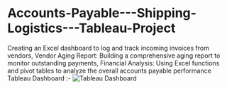 # Accounts-Payable---Shipping-Logistics---Tableau-Project
Creating an Excel dashboard to log and track incoming invoices from vendors, 
Vendor Aging Report: Building a comprehensive aging report to monitor outstanding payments, 
Financial Analysis: Using Excel functions and pivot tables to analyze the overall accounts payable performance
Tableau Dashboard :-
![Tableau Dashboard](https://github.com/user-attachments/assets/bb783a41-d6e4-4546-8284-39f4676b7e57)
